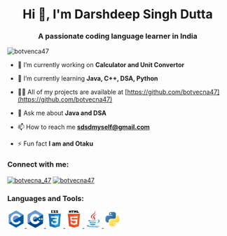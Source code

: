 <h1 align="center">Hi 👋, I'm Darshdeep Singh Dutta</h1>
<h3 align="center">A passionate coding language learner in India</h3>

<p align="left"> <img src="https://komarev.com/ghpvc/?username=botvenca47&label=Profile%20views&color=0e75b6&style=flat" alt="botvenca47" /> </p>

- 🔭 I’m currently working on **Calculator and Unit Convertor**

- 🌱 I’m currently learning **Java, C++, DSA, Python**

- 👨‍💻 All of my projects are available at [https://github.com/botvecna47](https://github.com/botvecna47)

- 💬 Ask me about **Java and DSA**

- 📫 How to reach me **sdsdmyself@gmail.com**

- ⚡ Fun fact **I am and Otaku**

<h3 align="left">Connect with me:</h3>
<p align="left">
<a href="https://twitter.com/botvecna_47" target="blank"><img align="center" src="https://raw.githubusercontent.com/rahuldkjain/github-profile-readme-generator/master/src/images/icons/Social/twitter.svg" alt="botvecna_47" height="30" width="40" /></a>
<a href="https://instagram.com/botvecna47" target="blank"><img align="center" src="https://raw.githubusercontent.com/rahuldkjain/github-profile-readme-generator/master/src/images/icons/Social/instagram.svg" alt="botvecna47" height="30" width="40" /></a>
</p>

<h3 align="left">Languages and Tools:</h3>
<p align="left"> <a href="https://www.cprogramming.com/" target="_blank" rel="noreferrer"> <img src="https://raw.githubusercontent.com/devicons/devicon/master/icons/c/c-original.svg" alt="c" width="40" height="40"/> </a> <a href="https://www.w3schools.com/cpp/" target="_blank" rel="noreferrer"> <img src="https://raw.githubusercontent.com/devicons/devicon/master/icons/cplusplus/cplusplus-original.svg" alt="cplusplus" width="40" height="40"/> </a> <a href="https://www.w3schools.com/css/" target="_blank" rel="noreferrer"> <img src="https://raw.githubusercontent.com/devicons/devicon/master/icons/css3/css3-original-wordmark.svg" alt="css3" width="40" height="40"/> </a> <a href="https://www.w3.org/html/" target="_blank" rel="noreferrer"> <img src="https://raw.githubusercontent.com/devicons/devicon/master/icons/html5/html5-original-wordmark.svg" alt="html5" width="40" height="40"/> </a> <a href="https://www.java.com" target="_blank" rel="noreferrer"> <img src="https://raw.githubusercontent.com/devicons/devicon/master/icons/java/java-original.svg" alt="java" width="40" height="40"/> </a> <a href="https://www.python.org" target="_blank" rel="noreferrer"> <img src="https://raw.githubusercontent.com/devicons/devicon/master/icons/python/python-original.svg" alt="python" width="40" height="40"/> </a> </p>
